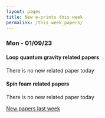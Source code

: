 ```yaml
---
layout: pages
title: New e-prints this week
permalink: /this_week_papers/
---
```




### Mon - 01/09/23

#### Loop quantum gravity related papers

There is no new related paper today 

#### Spin foam related papers

There is no new related paper today 




[New papers last week]({{site.url}}/archived/weekly/pre-prints/2023/01/09/archived_weekly_papers.html)